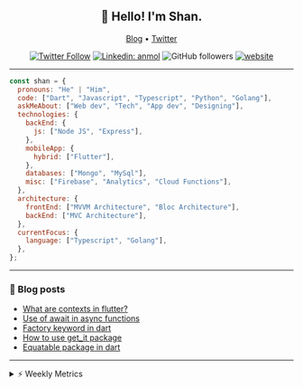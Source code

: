 <h2 align="center">👋 Hello! I'm Shan.</h2>
<p align="center">
  <a href="https://medium.com/feed/@shan-shaji">Blog</a> •
  <a href="https://twitter.com/intent/follow?screen_name=shan__shaji">Twitter</a>
</p>

<p align="center"><a href="https://twitter.com/intent/follow?screen_name=shan__shaji"><img src="https://img.shields.io/twitter/follow/shan__shaji?style=flat" alt="Twitter Follow"></a>
<a href="https://www.linkedin.com/in/shan-shaji/"><img src="https://img.shields.io/badge/shan-shaji?style=flat-square&amp;logo=Linkedin&amp;logoColor=white&amp;link=https://www.linkedin.com/in/shan-shaji/" alt="Linkedin: anmol"></a>
<img src="https://img.shields.io/github/followers/shan-shaji?label=Follow&amp;style=social" alt="GitHub followers">
<a href="http://shan-shaji.github.io/"><img src="https://img.shields.io/badge/Website-46a2f1.svg?&amp;style=flat-square&amp;logo=Google-Chrome&amp;logoColor=white&amp;link=http://shan-shaji.github.io/" alt="website"></a></p>

<hr>

```javascript
const shan = {
  pronouns: "He" | "Him",
  code: ["Dart", "Javascript", "Typescript", "Python", "Golang"],
  askMeAbout: ["Web dev", "Tech", "App dev", "Designing"],
  technologies: {
    backEnd: {
      js: ["Node JS", "Express"],
    },
    mobileApp: {
      hybrid: ["Flutter"],
    },
    databases: ["Mongo", "MySql"],
    misc: ["Firebase", "Analytics", "Cloud Functions"],
  },
  architecture: {
    frontEnd: ["MVVM Architecture", "Bloc Architecture"],
    backEnd: ["MVC Architecture"],
  },
  currentFocus: {
    language: ["Typescript", "Golang"],
  },
};
```

<hr>

<!-- I love connecting with different people</b> so if you want to say <b>hi, I'll be happy to meet you more!</b> 😊</em> -->

### 📕 Blog posts

<!-- BLOG-POST-LIST:START -->
- [What are contexts in flutter?](https://shan-shaji.medium.com/what-are-contexts-in-flutter-4b3a9a91492?source=rss-c347e1729e75------2)
- [Use of await in async functions](https://shan-shaji.medium.com/use-of-await-in-async-functions-5c6b084b24b6?source=rss-c347e1729e75------2)
- [Factory keyword in dart](https://shan-shaji.medium.com/factory-keyword-in-dart-b4235d83c2b8?source=rss-c347e1729e75------2)
- [How to use get_it package](https://shan-shaji.medium.com/how-to-use-get-it-package-e3d63f7c9290?source=rss-c347e1729e75------2)
- [Equatable package in dart](https://shan-shaji.medium.com/equatable-package-in-dart-6cf6c71ec843?source=rss-c347e1729e75------2)
<!-- BLOG-POST-LIST:END -->

<hr>
<details>
    <summary>⚡ Weekly Metrics</summary>
    <p>
    
<!--START_SECTION:waka-->
![Code Time](http://img.shields.io/badge/Code%20Time-1%2C696%20hrs%2014%20mins-blue)

![Profile Views](http://img.shields.io/badge/Profile%20Views-49-blue)

**🐱 My GitHub Data** 

> 🏆 119 Contributions in the Year 2023
 > 
> 📦 479.2 kB Used in GitHub's Storage 
 > 
> 💼 Opted to Hire
 > 
> 📜 123 Public Repositories 
 > 
> 🔑 14 Private Repositories  
 > 
**I'm a Night 🦉** 

```text
🌞 Morning       60 commits       ██░░░░░░░░░░░░░░░░░░░░░░░   07.71 % 
🌆 Daytime      224 commits       ███████░░░░░░░░░░░░░░░░░░   28.79 % 
🌃 Evening      320 commits       ██████████░░░░░░░░░░░░░░░   41.13 % 
🌙 Night        174 commits       █████░░░░░░░░░░░░░░░░░░░░   22.37 % 

```
📅 **I'm Most Productive on Sunday** 

```text
Monday          83 commits       ██░░░░░░░░░░░░░░░░░░░░░░░   10.67 % 
Tuesday        128 commits       ████░░░░░░░░░░░░░░░░░░░░░   16.45 % 
Wednesday      117 commits       ███░░░░░░░░░░░░░░░░░░░░░░   15.04 % 
Thursday        82 commits       ██░░░░░░░░░░░░░░░░░░░░░░░   10.54 % 
Friday         111 commits       ███░░░░░░░░░░░░░░░░░░░░░░   14.27 % 
Saturday       113 commits       ███░░░░░░░░░░░░░░░░░░░░░░   14.52 % 
Sunday         144 commits       ████░░░░░░░░░░░░░░░░░░░░░   18.51 % 

```


📊 **This Week I Spent My Time On** 

```text
⌚︎ Time Zone: Asia/Kolkata

💬 Programming Languages: 
Dart                     1 hr 42 mins        ███████████░░░░░░░░░░░░░░   46.08 % 
Markdown                 40 mins             ████░░░░░░░░░░░░░░░░░░░░░   18.13 % 
YAML                     24 mins             ██░░░░░░░░░░░░░░░░░░░░░░░   11.05 % 
Other                    24 mins             ██░░░░░░░░░░░░░░░░░░░░░░░   11.00 % 
JSON                     16 mins             ██░░░░░░░░░░░░░░░░░░░░░░░   07.60 % 

🔥 Editors: 
VS Code                  2 hrs 48 mins       ███████████████████░░░░░░   75.96 % 
Android Studio           53 mins             ██████░░░░░░░░░░░░░░░░░░░   24.04 % 

🐱‍💻 Projects: 
serverpod                1 hr 37 mins        ███████████░░░░░░░░░░░░░░   43.95 % 
turbo-flutter            53 mins             ██████░░░░░░░░░░░░░░░░░░░   24.04 % 
Shan-Shaji               31 mins             ███░░░░░░░░░░░░░░░░░░░░░░   14.38 % 
chatgpt-mac              23 mins             ██░░░░░░░░░░░░░░░░░░░░░░░   10.50 % 
openai-quickstart-node   9 mins              █░░░░░░░░░░░░░░░░░░░░░░░░   04.06 % 

💻 Operating System: 
Mac                      2 hrs 27 mins       ████████████████░░░░░░░░░   66.15 % 
Windows                  53 mins             ██████░░░░░░░░░░░░░░░░░░░   24.04 % 
Linux                    21 mins             ██░░░░░░░░░░░░░░░░░░░░░░░   09.81 % 

```

**I Mostly Code in Dart** 

```text
Dart                     37 repos            ██████████░░░░░░░░░░░░░░░   41.57 % 
HTML                     17 repos            ████░░░░░░░░░░░░░░░░░░░░░   19.10 % 
JavaScript               15 repos            ████░░░░░░░░░░░░░░░░░░░░░   16.85 % 
CSS                      8 repos             ██░░░░░░░░░░░░░░░░░░░░░░░   08.99 % 
Python                   3 repos             ░░░░░░░░░░░░░░░░░░░░░░░░░   03.37 % 

```



 Last Updated on 10/02/2023 18:40:46 UTC
<!--END_SECTION:waka-->

</p>
 </details>
